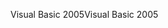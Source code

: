 <span data-ttu-id="7d03a-101">Visual Basic 2005</span><span class="sxs-lookup"><span data-stu-id="7d03a-101">Visual Basic 2005</span></span>